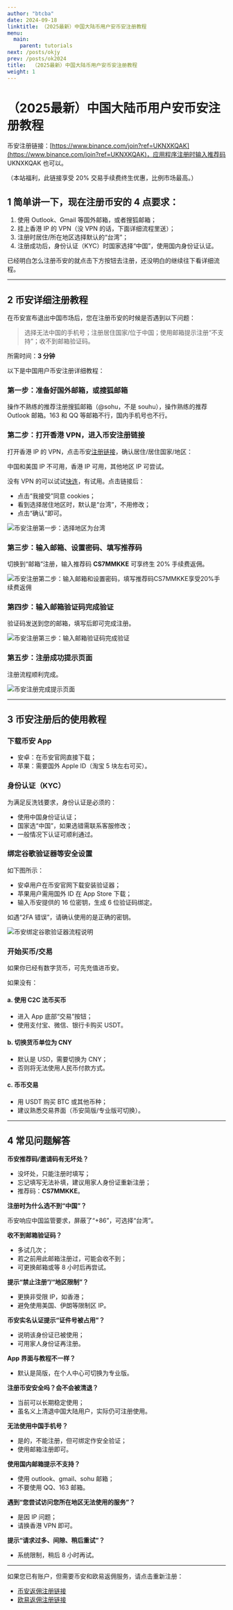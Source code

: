 ```yaml
---
author: "btcba"
date: 2024-09-18
linktitle: （2025最新）中国大陆币用户安币安注册教程
menu:
  main:
    parent: tutorials
next: /posts/okjy
prev: /posts/ok2024
title:  （2025最新）中国大陆币用户安币安注册教程
weight: 1
---
```


# （2025最新）中国大陆币用户安币安注册教程

币安注册链接：[https://www.binance.com/join?ref=UKNXKQAK](https://www.binance.com/join?ref=UKNXKQAK)，应用程序注册时输入推荐码 UKNXKQAK 也可以。

（本站福利，此链接享受 20% 交易手续费终生优惠，比例市场最高。）

## 1 简单讲一下，现在注册币安的 4 点要求：

1. 使用 Outlook、Gmail 等国外邮箱，或者搜狐邮箱；
2. 挂上香港 IP 的 VPN（没 VPN 的话，下面详细流程里送）；
3. 注册时居住/所在地区选择默认的“台湾”；
4. 注册成功后，身份认证（KYC）时国家选择“中国”，使用国内身份证认证。

已经明白怎么注册币安的就点击下方按钮去注册，还没明白的继续往下看详细流程。

---

## 2 币安详细注册教程

在币安宣布退出中国市场后，您在注册币安的时候是否遇到以下问题：

> 选择无法中国的手机号；注册居住国家/位于中国；使用邮箱提示注册“不支持”；收不到邮箱验证码。

所需时间：**3 分钟**

以下是中国用户币安注册详细教程：

### 第一步：准备好国外邮箱，或搜狐邮箱

操作不熟练的推荐注册搜狐邮箱（@sohu，不是 souhu），操作熟练的推荐 Outlook 邮箱。163 和 QQ 等邮箱不行，国内手机号也不行。

### 第二步：打开香港 VPN，进入币安注册链接

打开香港 IP 的 VPN，点击币安[注册链接](https://www.binance.com/join?ref=UKNXKQAK)，确认居住/居住国家/地区：

中国和美国 IP 不可用，香港 IP 可用，其他地区 IP 可尝试。

没有 VPN 的可以试试[快连](https://letsvpn.world/?hl=zh)，有试用。点击链接后：

- 点击“我接受”同意 cookies；
- 看到选择居住地区时，默认是“台湾”，不用修改；
- 点击“确认”即可。

![币安注册第一步：选择地区为台湾](https://s21.ax1x.com/2024/09/16/pAuq19P.png)

### 第三步：输入邮箱、设置密码、填写推荐码

切换到“邮箱”注册，输入推荐码 **CS7MMKKE** 可享终生 20% 手续费返佣。

![币安注册第二步：输入邮箱和设置密码，填写推荐码CS7MMKKE享受20%手续费返佣](https://s21.ax1x.com/2024/09/16/pAuqYng.png)

### 第四步：输入邮箱验证码完成验证

验证码发送到您的邮箱，填写后即可完成注册。

![币安注册第三步：输入邮箱验证码完成验证](https://s21.ax1x.com/2024/09/16/pAuq31f.png)

### 第五步：注册成功提示页面

注册流程顺利完成。

![币安注册完成提示页面](https://s21.ax1x.com/2024/09/16/pAuq8c8.png)

---

## 3 币安注册后的使用教程

### 下载币安 App

- 安卓：在币安官网直接下载；
- 苹果：需要国外 Apple ID（淘宝 5 块左右可买）。

### 身份认证（KYC）

为满足反洗钱要求，身份认证是必须的：

- 使用中国身份证认证；
- 国家选“中国”，如果选错需联系客服修改；
- 一般情况下认证可顺利通过。

### 绑定谷歌验证器等安全设置

如下图所示：

- 安卓用户在币安官网下载安装验证器；
- 苹果用户需用国外 ID 在 App Store 下载；
- 输入币安提供的 16 位密钥，生成 6 位验证码绑定。

如遇“2FA 错误”，请确认使用的是正确的密钥。

![币安绑定谷歌验证器流程说明](https://s21.ax1x.com/2024/09/16/pAuqGjS.png)

### 开始买币/交易

如果你已经有数字货币，可先充值进币安。

如果没有：

#### a. 使用 C2C 法币买币

- 进入 App 底部“交易”按钮；
- 使用支付宝、微信、银行卡购买 USDT。

#### b. 切换货币单位为 CNY

- 默认是 USD，需要切换为 CNY；
- 否则将无法使用人民币付款方式。

#### c. 币币交易

- 用 USDT 购买 BTC 或其他币种；
- 建议熟悉交易界面（币安简版/专业版可切换）。

---

## 4 常见问题解答

**币安推荐码/邀请码有无坏处？**

- 没坏处，只能注册时填写；
- 忘记填写无法补填，建议用家人身份证重新注册；
- 推荐码：**CS7MMKKE**。

**注册时为什么选不到“中国”？**

币安响应中国监管要求，屏蔽了“+86”，可选择“台湾”。

**收不到邮箱验证码？**

- 多试几次；
- 若之前用此邮箱注册过，可能会收不到；
- 可更换邮箱或等 8 小时后再尝试。

**提示“禁止注册”/“地区限制”？**

- 更换非受限 IP，如香港；
- 避免使用美国、伊朗等限制区 IP。

**币安实名认证提示“证件号被占用”？**

- 说明该身份证已被使用；
- 可用家人身份证再注册。

**App 界面与教程不一样？**

- 默认是简版，在个人中心可切换为专业版。

**注册币安安全吗？会不会被清退？**

- 当前可以长期稳定使用；
- 虽名义上清退中国大陆用户，实际仍可注册使用。

**无法使用中国手机号？**

- 是的，不能注册，但可绑定作安全验证；
- 使用邮箱注册即可。

**使用国内邮箱提示不支持？**

- 使用 outlook、gmail、sohu 邮箱；
- 不要使用 QQ、163 邮箱。

**遇到“您尝试访问您所在地区无法使用的服务”？**

- 是因 IP 问题；
- 请换香港 VPN 即可。

**提示“请求过多、间隙、稍后重试”？**

- 系统限制，稍后 8 小时再试。

---

如果您已有账户，但需要币安和欧易返佣服务，请点击重新注册：

- [币安返佣注册链接](https://www.binance.com/join?ref=UKNXKQAK)
- [欧易返佣注册链接](https://okx.com/join/1912474)
